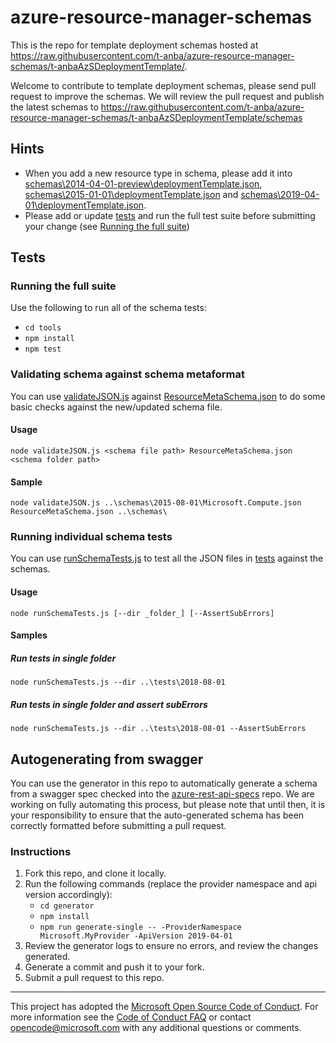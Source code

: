 # azure-resource-manager-schemas 

This is the repo for template deployment schemas hosted at https://raw.githubusercontent.com/t-anba/azure-resource-manager-schemas/t-anbaAzSDeploymentTemplate/.

Welcome to contribute to template deployment schemas, please send pull request to improve the schemas. We will review the pull request and publish the latest schemas to https://raw.githubusercontent.com/t-anba/azure-resource-manager-schemas/t-anbaAzSDeploymentTemplate/schemas

## Hints
* When you add a new resource type in schema, please add it into [schemas\2014-04-01-preview\deploymentTemplate.json](schemas/2014-04-01-preview/deploymentTemplate.json), [schemas\2015-01-01\deploymentTemplate.json](schemas/2015-01-01/deploymentTemplate.json) and [schemas\2019-04-01\deploymentTemplate.json](schemas/2019-04-01/deploymentTemplate.json).
* Please add or update [tests](tests/) and run the full test suite before submitting your change (see [Running the full suite](#running-the-full-suite))

## Tests
### Running the full suite
Use the following to run all of the schema tests:
* `cd tools`
* `npm install`
* `npm test`

### Validating schema against schema metaformat
You can use [validateJSON.js](tools/validateJSON.js) against [ResourceMetaSchema.json](tools/ResourceMetaSchema.json) to do some basic checks against the new/updated schema file.
#### Usage
`node validateJSON.js <schema file path> ResourceMetaSchema.json <schema folder path>`
#### Sample
`node validateJSON.js ..\schemas\2015-08-01\Microsoft.Compute.json ResourceMetaSchema.json ..\schemas\`

### Running individual schema tests
You can use [runSchemaTests.js](tools/runSchemaTests.js) to test all the JSON files in [tests](tests/) against the schemas.
#### Usage
`node runSchemaTests.js [--dir _folder_] [--AssertSubErrors]`
#### Samples
##### Run tests in single folder
`node runSchemaTests.js --dir ..\tests\2018-08-01`
##### Run tests in single folder and assert subErrors
`node runSchemaTests.js --dir ..\tests\2018-08-01 --AssertSubErrors`

## Autogenerating from swagger
You can use the generator in this repo to automatically generate a schema from a swagger spec checked into the [azure-rest-api-specs](https://github.com/Azure/azure-rest-api-specs) repo. We are working on fully automating this process, but please note that until then, it is your responsibility to ensure that the auto-generated schema has been correctly formatted before submitting a pull request.
### Instructions
1. Fork this repo, and clone it locally.
2. Run the following commands (replace the provider namespace and api version accordingly):
    * `cd generator`
    * `npm install`
    * `npm run generate-single -- -ProviderNamespace Microsoft.MyProvider -ApiVersion 2019-04-01`
4. Review the generator logs to ensure no errors, and review the changes generated.
5. Generate a commit and push it to your fork.
6. Submit a pull request to this repo.

---
This project has adopted the [Microsoft Open Source Code of Conduct](https://opensource.microsoft.com/codeofconduct/). For more information see the [Code of Conduct FAQ](https://opensource.microsoft.com/codeofconduct/faq/) or contact [opencode@microsoft.com](mailto:opencode@microsoft.com) with any additional questions or comments.